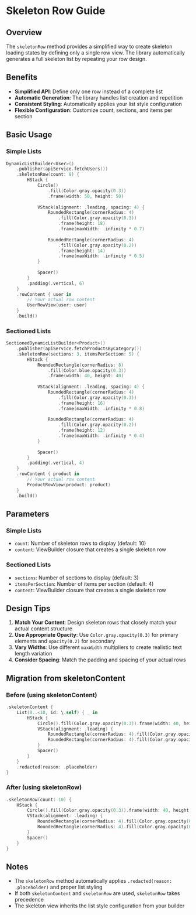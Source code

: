 # Skeleton Row Guide

## Overview

The `skeletonRow` method provides a simplified way to create skeleton loading states by defining only a single row view. The library automatically generates a full skeleton list by repeating your row design.

## Benefits

- **Simplified API**: Define only one row instead of a complete list
- **Automatic Generation**: The library handles list creation and repetition
- **Consistent Styling**: Automatically applies your list style configuration
- **Flexible Configuration**: Customize count, sections, and items per section

## Basic Usage

### Simple Lists

```swift
DynamicListBuilder<User>()
    .publisher(apiService.fetchUsers())
    .skeletonRow(count: 8) {
        HStack {
            Circle()
                .fill(Color.gray.opacity(0.3))
                .frame(width: 50, height: 50)
            
            VStack(alignment: .leading, spacing: 4) {
                RoundedRectangle(cornerRadius: 4)
                    .fill(Color.gray.opacity(0.3))
                    .frame(height: 18)
                    .frame(maxWidth: .infinity * 0.7)
                
                RoundedRectangle(cornerRadius: 4)
                    .fill(Color.gray.opacity(0.2))
                    .frame(height: 14)
                    .frame(maxWidth: .infinity * 0.5)
            }
            
            Spacer()
        }
        .padding(.vertical, 6)
    }
    .rowContent { user in
        // Your actual row content
        UserRowView(user: user)
    }
    .build()
```

### Sectioned Lists

```swift
SectionedDynamicListBuilder<Product>()
    .publisher(apiService.fetchProductsByCategory())
    .skeletonRow(sections: 3, itemsPerSection: 5) {
        HStack {
            RoundedRectangle(cornerRadius: 8)
                .fill(Color.blue.opacity(0.3))
                .frame(width: 40, height: 40)
            
            VStack(alignment: .leading, spacing: 4) {
                RoundedRectangle(cornerRadius: 4)
                    .fill(Color.gray.opacity(0.3))
                    .frame(height: 16)
                    .frame(maxWidth: .infinity * 0.8)
                
                RoundedRectangle(cornerRadius: 4)
                    .fill(Color.gray.opacity(0.2))
                    .frame(height: 12)
                    .frame(maxWidth: .infinity * 0.4)
            }
            
            Spacer()
        }
        .padding(.vertical, 4)
    }
    .rowContent { product in
        // Your actual row content
        ProductRowView(product: product)
    }
    .build()
```

## Parameters

### Simple Lists

- `count`: Number of skeleton rows to display (default: 10)
- `content`: ViewBuilder closure that creates a single skeleton row

### Sectioned Lists

- `sections`: Number of sections to display (default: 3)
- `itemsPerSection`: Number of items per section (default: 4)
- `content`: ViewBuilder closure that creates a single skeleton row

## Design Tips

1. **Match Your Content**: Design skeleton rows that closely match your actual content structure
2. **Use Appropriate Opacity**: Use `Color.gray.opacity(0.3)` for primary elements and `opacity(0.2)` for secondary
3. **Vary Widths**: Use different `maxWidth` multipliers to create realistic text length variation
4. **Consider Spacing**: Match the padding and spacing of your actual rows

## Migration from skeletonContent

### Before (using skeletonContent)
```swift
.skeletonContent {
    List(0..<10, id: \.self) { _ in
        HStack {
            Circle().fill(Color.gray.opacity(0.3)).frame(width: 40, height: 40)
            VStack(alignment: .leading) {
                RoundedRectangle(cornerRadius: 4).fill(Color.gray.opacity(0.3)).frame(height: 16)
                RoundedRectangle(cornerRadius: 4).fill(Color.gray.opacity(0.2)).frame(height: 12)
            }
            Spacer()
        }
    }
    .redacted(reason: .placeholder)
}
```

### After (using skeletonRow)
```swift
.skeletonRow(count: 10) {
    HStack {
        Circle().fill(Color.gray.opacity(0.3)).frame(width: 40, height: 40)
        VStack(alignment: .leading) {
            RoundedRectangle(cornerRadius: 4).fill(Color.gray.opacity(0.3)).frame(height: 16)
            RoundedRectangle(cornerRadius: 4).fill(Color.gray.opacity(0.2)).frame(height: 12)
        }
        Spacer()
    }
}
```

## Notes

- The `skeletonRow` method automatically applies `.redacted(reason: .placeholder)` and proper list styling
- If both `skeletonContent` and `skeletonRow` are used, `skeletonRow` takes precedence
- The skeleton view inherits the list style configuration from your builder
